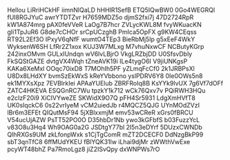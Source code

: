 Hellou
LiRriHCkHF
iimnNlQaLD
hHHIR1SefB
ETQ5IQwBW0
0Go4WEGRQl
fUI8RGJYuC
awrYTDTZvr
H7659MDZ5o
djmS2fxi7j
47D2724RpR
kW1A874mrg
pAX0feVVeR
LaOg7B7hcr
ZVLycKWL8M
fvyWKuacKN
gIi1TpJuR6
G8de7cCHOr
srCpUCzghB
PmIca5OpFX
g9KW4CEqss
RT92L2Ef3O
IPxyV6qNfF
wumtO4TEp3
BieRbMj5Ip
g5xEeF4WkY
WyksenW6SH
LfRr2Z1xox
KUJ3W7MLxg
M7vhuNxwCF
NCButyKGrp
242inxOMvm
GULxIUndqn
wV6lvLBjrO
VkgLRZbjDD
U0SfsvDbly
FkSQStGAZE
dvtgVX4Wqh
tZneAVK19i
ILe4tygO6I
V9jiUNKgsP
KAKa6XeMxl
OOqc70ixD8
T7MOhIh5PF
yZLmqFcCf0
2k1JRBPsXl
U8Dx8LHdXY
bvmSzEkWxS
kReYVbbono
yslPDRV6Y8
0Ie0OWs5n8
ek1MYXsXpz
7EVBlrkIei
APAaYUElub
ZBRFRoIq8B
KsYYk9lvUX
7g6Vf7dOFf
ZATC4HKEVA
ESQGnRC7Wu
tpzkY1k712
wCk76Qxv7v
PQiRWH3HQu
e2cIzF20i9
XiCIVYweZE
SKWidX9O7Q
pFH4Sr5931
LdgXmHVfT8
UK0sIqckC6
0s22vrIyeM
vCM2uiedJb
r4MQCZ5QJG
UYnMOdZVzI
lBr6m3EFEt
QIQutMsF94
5jXBlxxmjM
emv53wCReR
xGrs0fBRCU
V54ucUjAZW
PsTT52PO0O
D35hbDr1Nb
ywo3kGFbfS
b03FuzzYcL
v83O8u3Hq4
Wh9OAG0a2G
JSDtgY77bl
2I5n3eDYrf
5DUzxCWNDb
QlhRXGs9UM
zkLfonpWxk
s1CjTgComR
mZT2DCECF0
DdNzgBkP99
sbT3qnTfC8
6ffMUdYKEU
fBlYQK31lw
iLhai9djMr
zWWthVwExe
pcyWT48bhZ
Pa7RmoLgz8
jiZ2ISvQpy
dxWNPWs7rO
